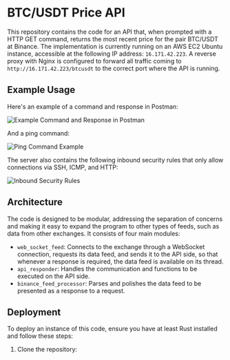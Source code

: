 # BTC/USDT Price API

This repository contains the code for an API that, when prompted with a HTTP GET command, returns the most recent price for the pair BTC/USDT at Binance. The implementation is currently running on an AWS EC2 Ubuntu instance, accessible at the following IP address: `16.171.42.223`. A reverse proxy with Nginx is configured to forward all traffic coming to `http://16.171.42.223/btcusdt` to the correct port where the API is running.

## Example Usage

Here's an example of a command and response in Postman:

![Example Command and Response in Postman](URL_TO_YOUR_IMAGE)

And a ping command:

![Ping Command Example](URL_TO_YOUR_IMAGE)

The server also contains the following inbound security rules that only allow connections via SSH, ICMP, and HTTP:

![Inbound Security Rules](URL_TO_YOUR_IMAGE)

## Architecture

The code is designed to be modular, addressing the separation of concerns and making it easy to expand the program to other types of feeds, such as data from other exchanges. It consists of four main modules:

- `web_socket_feed`: Connects to the exchange through a WebSocket connection, requests its data feed, and sends it to the API side, so that whenever a response is required, the data feed is available on its thread.
- `api_responder`: Handles the communication and functions to be executed on the API side.
- `binance_feed_processor`: Parses and polishes the data feed to be presented as a response to a request.

## Deployment

To deploy an instance of this code, ensure you have at least Rust installed and follow these steps:

1. Clone the repository:
